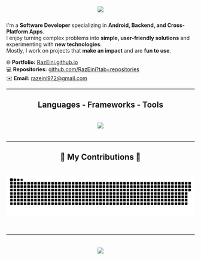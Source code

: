 <h1 align="center">
    <img src="https://readme-typing-svg.herokuapp.com/?font=Righteous&size=35&center=true&vCenter=true&width=500&height=70&duration=4000&lines=Hi+There!+👋;+I'm+Raz+Eini!;" />
</h1>

I'm a **Software Developer** specializing in **Android, Backend, and Cross-Platform Apps**.  
I enjoy turning complex problems into **simple, user-friendly solutions** and experimenting with **new technologies**.  
Mostly, I work on projects that **make an impact** and are **fun to use**.

🌐 **Portfolio:** [RazEini.github.io](https://RazEini.github.io)  
💻 **Repositories:** [github.com/RazEini?tab=repositories](https://github.com/RazEini?tab=repositories)  
✉️ **Email:** [razeini972@gmail.com](mailto:razeini972@gmail.com)

<hr/>

<h2 align="center">Languages - Frameworks - Tools</h2>
<br/>
<div align="center">
    <img src="https://skillicons.dev/icons?i=html,css,javascript,python,java,kotlin,firebase,androidstudio,vscode,git,github" />
</div>

<br/>
<hr/>

<div align="center">
  <h2>🐍 My Contributions 🐍</h2>
  <br>
    <img alt="snake eating my contributions" src="https://raw.githubusercontent.com/RazEini/RazEini/output/github-contribution-grid-snake.svg" />
  
</div>

<br/>
<br/>
<hr/>

<h2 align="center">
    <img src="https://readme-typing-svg.herokuapp.com/?font=Righteous&size=25&center=true&vCenter=true&color=1E90FF&width=500&height=50&duration=4000&pause=1000&lines=Check+my+Portfolio+💼;+Let's+Collaborate+🤝;+Open+for+Exciting+Projects+🚀;+Feel+Free+to+Connect+📬" />
</h2>
